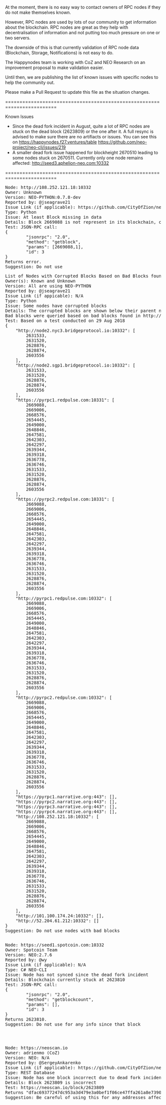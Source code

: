 At the moment, there is no easy way to contact owners of RPC nodes if they do not make themselves known.

However, RPC nodes are used by lots of our community to get information about the blockchain. RPC nodes are great as they help with decentralisation of information and not putting too much pressure on one or two servers.

The downside of this is that currently validation of RPC node data (Blockchain, Storage, Notifications) is not easy to do.

The Happynodes team is working with CoZ and NEO Research on an improvement proposal to make validation easier.

Until then, we are publishing the list of known issues with specific nodes to help the community out.

Please make a Pull Request to update this file as the situation changes.

========================================================================

Known Issues

- Since the dead fork incident in August, quite a lot of RPC nodes are stuck on the dead block (2623809) or the one after it.
A full resync is advised to make sure there are no artifiacts or issues. You can see this on https://happynodes.f27.ventures/table
https://github.com/neo-project/neo-cli/issues/219
- A smaller dead fork issue happened for blockheight 2670510 leading to some nodes stuck on 2670511.
Currently only one node remains affected: http://seed3.aphelion-neo.com:10332

========================================================================

<pre>
Node: http://108.252.121.18:10332
Owner: Unknown
Version: NEO-PYTHON:0.7.8-dev
Reported by: @jseagrave21
Issue Link (if applicable): https://github.com/CityOfZion/neo-python/issues/578
Type: Python
Issue: At least Block missing in data
Details: Block 2669088 is not represent in its blockchain, causing account balance issues
Test: JSON-RPC call:
{
        "jsonrpc": "2.0",
        "method": "getblock",
        "params": [2669088,1],
        "id": 3
}
Returns error.
Suggestion: Do not use
</pre>

<pre>
List of Nodes with Corrupted Blocks Based on Bad Blocks found in http://108.252.121.18:10332
Owner(s): Known and Unknown
Version: All are using NEO-PYTHON
Reported by: @jseagrave21
Issue Link (if appicable): N/A
Type: Python
Issue: Some nodes have corrupted blocks
Details: The corrupted blocks are shown below their parent nodes.
Bad blocks were queried based on bad blocks found in http://108.252.121.18:10332
Test: Based on a test conducted on 29 Aug 2018
{
    "http://node2.nyc3.bridgeprotocol.io:10332": [
        2631533,
        2631520,
        2628876,
        2628874,
        2603556
    ],
    "http://node2.sgp1.bridgeprotocol.io:10332": [
        2631533,
        2631520,
        2628876,
        2628874,
        2603556
    ],
    "https://pyrpc1.redpulse.com:10331": [
        2669088,
        2669006,
        2668576,
        2654445,
        2649000,
        2648846,
        2647581,
        2642303,
        2642297,
        2639344,
        2639318,
        2636778,
        2636746,
        2631533,
        2631520,
        2628876,
        2628874,
        2603556
    ],
    "https://pyrpc2.redpulse.com:10331": [
        2669088,
        2669006,
        2668576,
        2654445,
        2649000,
        2648846,
        2647581,
        2642303,
        2642297,
        2639344,
        2639318,
        2636778,
        2636746,
        2631533,
        2631520,
        2628876,
        2628874,
        2603556
    ],
    "http://pyrpc1.redpulse.com:10332": [
        2669088,
        2669006,
        2668576,
        2654445,
        2649000,
        2648846,
        2647581,
        2642303,
        2642297,
        2639344,
        2639318,
        2636778,
        2636746,
        2631533,
        2631520,
        2628876,
        2628874,
        2603556
    ],
    "http://pyrpc2.redpulse.com:10332": [
        2669088,
        2669006,
        2668576,
        2654445,
        2649000,
        2648846,
        2647581,
        2642303,
        2642297,
        2639344,
        2639318,
        2636778,
        2636746,
        2631533,
        2631520,
        2628876,
        2628874,
        2603556
    ],
    "https://pyrpc1.narrative.org:443": [],
    "https://pyrpc2.narrative.org:443": [],
    "https://pyrpc3.narrative.org:443": [],
    "https://pyrpc4.narrative.org:443": [],
    "http://108.252.121.18:10332": [
        2669088,
        2669006,
        2668576,
        2654445,
        2649000,
        2648846,
        2647581,
        2642303,
        2642297,
        2639344,
        2639318,
        2636778,
        2636746,
        2631533,
        2631520,
        2628876,
        2628874,
        2603556
    ],
    "http://101.100.174.24:10332": [],
    "http://52.204.61.212:10332": []
}
Suggestion: Do not use nodes with bad blocks

<pre>
Node: https://seed1.spotcoin.com:10332
Owner: Spotcoin Team
Version: NEO:2.7.6
Reported by: @wy
Issue Link (if applicable): N/A
Type: C# NEO-CLI
Issue: Node has not synced since the dead fork incident
Details: Blockchain currently stuck at 2623810
Test: JSON-RPC call:
{
        "jsonrpc": "2.0",
        "method": "getblockcount",
        "params": [],
        "id": 3
}
Returns 2623810.
Suggestion: Do not use for any info since that block
</pre>

<pre>
Node: https://neoscan.io
Owner: adrienmo (CoZ)
Version: NEO: N/A
Reported by: @SergeyAnkarenko
Issue Link (if applicable): https://github.com/CityOfZion/neo-scan/issues/332
Type: REST Database
Issue: Node has one block incorrect due to dead fork incident
Details: Block 2623809 is incorrect
Test: https://neoscan.io/block/2623809
Returns "dfac69377247dc953a3d479e3a0bef1f06ce47ffa261a8e7390d6cefe955fddb".
Suggestion: Be careful of using this for any addresses affected by this block.
</pre>
